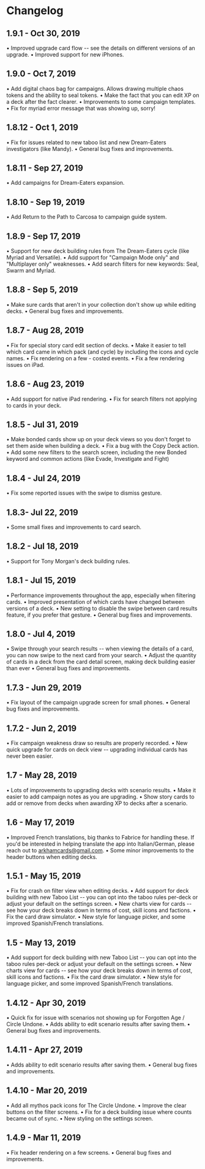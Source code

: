 # Changelog

## 1.9.1 - Oct 30, 2019

• Improved upgrade card flow -- see the details on different versions of an upgrade.
• Improved support for new iPhones.

## 1.9.0 - Oct 7, 2019
• Add digital chaos bag for campaigns. Allows drawing multiple chaos tokens and the ability to seal tokens.
• Make the fact that you can edit XP on a deck after the fact clearer.
• Improvements to some campaign templates.
• Fix for myriad error message that was showing up, sorry!

## 1.8.12 - Oct 1, 2019
• Fix for issues related to new taboo list and new Dream-Eaters investigators (like Mandy).
• General bug fixes and improvements.

## 1.8.11 - Sep 27, 2019
• Add campaigns for Dream-Eaters expansion.

## 1.8.10 - Sep 19, 2019
• Add Return to the Path to Carcosa to campaign guide system.

## 1.8.9 - Sep 17, 2019
• Support for new deck building rules from The Dream-Eaters cycle (like Myriad and Versatile).
• Add support for "Campaign Mode only" and "Multiplayer only" weaknesses.
• Add search filters for new keywords: Seal, Swarm and Myriad.

## 1.8.8 - Sep 5, 2019
• Make sure cards that aren't in your collection don't show up while editing decks.
• General bug fixes and improvements.

## 1.8.7 - Aug 28, 2019
• Fix for special story card edit section of decks.
• Make it easier to tell which card came in which pack (and cycle) by including the icons and cycle names.
• Fix rendering on a few - costed events.
• Fix a few rendering issues on iPad.

## 1.8.6 - Aug 23, 2019
• Add support for native iPad rendering.
• Fix for search filters not applying to cards in your deck.

## 1.8.5 - Jul 31, 2019
• Make bonded cards show up on your deck views so you don't forget to set them aside when building a deck.
• Fix a bug with the Copy Deck action.
• Add some new filters to the search screen, including the new Bonded keyword and common actions (like Evade, Investigate and Fight)

## 1.8.4 - Jul 24, 2019
• Fix some reported issues with the swipe to dismiss gesture.

## 1.8.3- Jul 22, 2019
• Some small fixes and improvements to card search.

## 1.8.2 - Jul 18, 2019
• Support for Tony Morgan's deck building rules.

## 1.8.1 - Jul 15, 2019
• Performance improvements throughout the app, especially when filtering cards.
• Improved presentation of which cards have changed between versions of a deck.
• New setting to disable the swipe between card results feature, if you prefer that gesture.
• General bug fixes and improvements.

## 1.8.0 - Jul 4, 2019
• Swipe through your search results -- when viewing the details of a card, you can now swipe to the next card from your search.
• Adjust the quantity of cards in a deck from the card detail screen, making deck building easier than ever
• General bug fixes and improvements.

## 1.7.3 - Jun 29, 2019
• Fix layout of the campaign upgrade screen for small phones.
• General bug fixes and improvements.

## 1.7.2 - Jun 2, 2019
• Fix campaign weakness draw so results are properly recorded.
• New quick upgrade for cards on deck view -- upgrading individual cards has never been easier.

## 1.7 - May 28, 2019
• Lots of improvements to upgrading decks with scenario results.
• Make it easier to add campaign notes as you are upgrading.
• Show story cards to add or remove from decks when awarding XP to decks after a scenario.

## 1.6 - May 17, 2019
• Improved French translations, big thanks to Fabrice for handling these. If you'd be interested in helping translate the app into Italian/German, please reach out to arkhamcards@gmail.com.
• Some minor improvements to the header buttons when editing decks.

## 1.5.1 - May 15, 2019
• Fix for crash on filter view when editing decks.
• Add support for deck building with new Taboo List -- you can opt into the taboo rules per-deck or adjust your default on the settings screen.
• New charts view for cards -- see how your deck breaks down in terms of cost, skill icons and factions.
• Fix the card draw simulator.
• New style for language picker, and some improved Spanish/French translations.

## 1.5 - May 13, 2019
• Add support for deck building with new Taboo List -- you can opt into the taboo rules per-deck or adjust your default on the settings screen.
• New charts view for cards -- see how your deck breaks down in terms of cost, skill icons and factions.
• Fix the card draw simulator.
• New style for language picker, and some improved Spanish/French translations.

## 1.4.12 - Apr 30, 2019
• Quick fix for issue with scenarios not showing up for Forgotten Age / Circle Undone.
• Adds ability to edit scenario results after saving them.
• General bug fixes and improvements.

## 1.4.11 - Apr 27, 2019
• Adds ability to edit scenario results after saving them.
• General bug fixes and improvements.

## 1.4.10 - Mar 20, 2019
• Add all mythos pack icons for The Circle Undone.
• Improve the clear buttons on the filter screens.
• Fix for a deck building issue where counts became out of sync.
• New styling on the settings screen.

## 1.4.9 - Mar 11, 2019
• Fix header rendering on a few screens.
• General bug fixes and improvements.